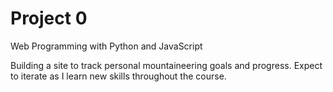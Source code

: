 # Project 0

Web Programming with Python and JavaScript

Building a site to track personal mountaineering goals and progress. Expect to iterate as I learn new skills throughout the course.